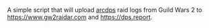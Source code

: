 A simple script that will upload [arcdps](https://www.deltaconnected.com/arcdps/) raid logs from Guild Wars 2 to https://www.gw2raidar.com and https://dps.report.